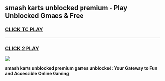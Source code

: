 
## smash karts unblocked premium - Play Unblocked Gmaes & Free
<h3>
<a href="https://news.freeplayer.one?title=smash_karts_unblocked_premium&ref=16F">CLICK TO PLAY</a></h3>
<hr>

<h3>
<a href="https://news.freeplayer.one?title=smash_karts_unblocked_premium&ref=16F">CLICK 2 PLAY</a>
  
</h3>

<a href="https://news.freeplayer.one?title=smash_karts_unblocked_premium&ref=16F/"><img src="https://clearcache.store/games.png"></a>


**smash karts unblocked premium games unblocked: Your Gateway to Fun and Accessible Online Gaming**
